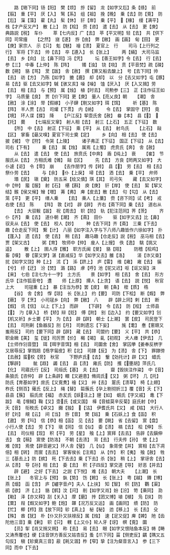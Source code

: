 <!-- { "loadSidebar": true } -->
　　路【辂下同】钖【阳】　樊【烦】　斿【留】　龙【如字又尨】条【绦】　前【翦】　重【平】　厌【入】　鹥【系】　组【祖】　挽【晚】　乗【去】防【覔】　防【尨】　薻【藻】　雚【丸】　髤【休】　豻【岸】　乗【平】　【椽】　缦【满平】　栈【才产反又产】　散【上】　防【桧】　赍【咨】　遣【去】　从【去】　更【庚】　典路説【税】　车仆
　　萃【七内反】广【去】　苹【平又明】轻【去】　共【供下同】司常旜
　　【之然】　旞【遂】　斿【由】　弊【敝】　画【画】　甸【田】　更【庚】家宗人　示【只】　鬽【魅】　禬【溃】　夏官上　行
　　司马【上行列之行】　军将【下去】　帅【去】　卒【遵入】　长【张上】
　　两【緉】　大司马监【去】　乡【向】　比【鼻下同】冯【凭】
　　坛【善王如字】令【去】　行【去】　参【三】　中春【上仲】　陈【阵】
　　镯【浊】　铙【哓】　贲【平音焚】疏【疎】　数【朔】　貉【骂】　茇【跋】　舎【赦】　撰【箅又船去酸上】　号【去下同】帅【去】　祊【方】　乃陈【如字】　摝【鹿】　却【却】　以　分【去又如字】屯【豚】　易【去】驱【去又如字】駴【骇又亥】噪【噪】　馌【厌入】　厌【入又揖】劳【去】　相【去】　与【预】　属【烛】　植【时去】　司勲参【三】　正【注作征王如字】　马质量【良】　贾【价下同】更【庚】　量人【亮乂良】朝
　　【潮】　舎【赦】　涂【涂】　斝【假嫁】　小子肆【剔又如字】珥【饵】
　　祈【基】　陈【阵】　羊人贾【古】　司爟【下贯】　内【纳】
　　令【去】　掌固守【狩】　竟【境】　环人谍【揲】　降
　　【户江反】挈壶氏舍【赦】　畚【本】　县【】　【托】　爨
　　【七端反又窜】　射人相【去】　射三【上石】　五正【下征】　数
　　【所】　中【去】　射正【下征】　乘【平】　从【去】　射鸟氏
　　【上石】　敺【区】　掌畜【朂又嗅】夏官下司士奠【定】
　　乡【向】　相【去】　使【去】　披【被】　守【狩】　令哭【上陵】
　　诸子弗正【下征】　国正【下征】　从【去】　司右【下有】
　　乗【去】　属【烛】　属焉【上蜀】　虎贲氏【奔】　舎【赦】
　　从【去】　遣【去】　使【去】　旅贲氏【中奔】　盾【纯上】　衰
　　【崔】　节服氏从【去】　方相氏难【傩】　敺【区】
　　先【去】　方良【罔两又如字】　大仆遽【讵】　令【零】　崩
　　【去作朋字】传【转】　县【】　劳【去】　相【去】　祭仆劳【去】
　　与【余】　仆【上戾】　埽【去】　洒【去】　乗【平】　弁师
　　瑉【民】　瑱【奠】　防五采【绘又僓】琪【其】　司弓矢
　　藏【去又如字】中【仲】　箙【服】　射【石】　椹【斟】　庾【庚】　豻【岸】　使【去】　絜【挈又结】鍭【侯又候】矰【増】　茀【弗】　庳【皮去】散【去】　句【勾】　从【去】　笼【平】　更【平】　缮人乗
　　【去】　槀人【上藳】　赍【咨下同】试【考】　戎右使【去】　陈
　　【阵】　敦【对】　辟【辟】　齐右【斋下同】乗【去】　道右从
　　【去】　大驭軷【跋】　祝【周去】　轵【防】　轨【犯注范同】荠【茨】
　　齐仆【齐】　乗【去】　道仆朝【潮】　齐【斋】　田仆
　　驱【如字又去】比【鼻】　驭夫从【去】　使【去】　校人【妙】
　　种【去下同】齐【斋】　三乗【下去】　趣【仓走反下同】　繋【计】　八丽【如字注入字与下八师八趣皆作六徐如字】　扑【蓬入】　遗【去】　使【去】　稍【去】　趣马趣【仓走反】説【税】　巫马相【去】　贾【架又古】
　　粥【育】　牧师中【仲】　廋人【上搜】　佚【逸】　駣【挑又遥】
　　散【上】　圉人庌【雅】　职方氏闽【旻】　貉【陌】
　　防稽【桧鸡】　畜【嗅】　瞢【蒙又梦】湛【直减反】华【如字又去】雒【洛】
　　溠【诈又查】扰【如字又饶】种【上】　沭【】　泲【跻上】　庐【雷】　维【雍】　雍【去】　貕【兮】　纡【迂】　汾【焚】　潞【路】　虖【呼】池【驼又迟】呕【讴又驱】涞【来】　七伯【注七为十一字】　土方氏
　　景【如字】　相【去】　舍【去】　形方氏华【注作狐音夸】　邍
　　师【上原】　撢人【上贪】　语【去】　説【悦】　秋官上大
　　司冦重【上】　暴【注当为恭】罢【皮】　朝【条】　桎【质】　梏
　　【谷】　舎【舍】　惸【琼】　长【张上】　约【要】　司防【下桧】　断【煆】　弊【蔽】　亨【烹】　小司冦乡【向】　弊【敝】　八
　　辟【辟上同】剌【去】　断【煆】　讯【信】　以上【下上】　而辟
　　【下辟】　令【去】　防【桧】　士师县【】　汋【章入】　桥【矫】辩【贬】　傅【附】　别【边入】　约【要又如字】刉【机又祈】乡士要【平】　为【去】　辟【辟】　朝士【上潮】　罢【皮】　司民登下【去】　司刑劓【鱼器反】刖【月】　司刺遗忘【下妄】
　　旄【耄】　惷【窻赣又蚩用反】　司约【要下同】辟【辟】　藏【去】　司盟约【要】　义【平】　共【恭】　职金媺【美】　玺【徙】司厉贾【价】　楬【竭】　齓【初观】　犬人瘗【伊去】　几【士师作刉音暨】　珥【咡字音饵】相【去】　司圜舍【舍】　掌囚拲【姜奉反栱字又居辱反】掌戮踣【梏字匐皮】积【北】　司隷【反】　为【渍】　舎【下】　罪隷徬【去赦】蛮校【旁】　秋官
　　下野庐氏【去】　轚【効托计】辟【又】　蜡氏【撃辟】
　　骴【趋】　蠲【去】　县【渍】　雍氏【防】　擭【壅胡】萍氏几【化】　司寤氏行【反】　司烜氏【基】　夫【去】
　　齍【毁扶注作粢】　中【音】　条狼氏【咨仲】　辟【上条辟】轘【又避患】脩闾氏【又】　粥【环】　几【托】　防氏【育基如字】庻氏【又覔煑】禬【又】　艸【去】　翨氏【溃草】　椅【上翅】　柞氏【侧百】薙氏【反上】　绳【替】　硩蔟氏【孕上剔彻折三】覆【音】夭【下】　县县【蔟】　翦氏庻【福】　赤犮氏【妖注上】貍【如】　蝈氏【字又戚】　鼃【下跋】　黾【埋馘】鞠【又】壶氏【或又国】　橭【音蛙莫辛反菊】庭氏射【中】　夭【音】　衔枚氏【卓又】　嚻【独】　【沽】　伊耆氏共【又】　咸【枯】　大行人好【刘】　覜【云】　间【当】　斿【音】　樊【姑】　乗【石妖上】食【函】　积【遨】　劳【呌】　信【恭】相【函】　见【去】　要【眺】　省【去留】　賔【盘】　小行人使【去】　劳【下】　瑱【同】　信【似】　委【渍】　槁【去】　桧【伸】　乐【去】　司仪相【现】　积【平】　劳【星】　飱【上】賔拜【去去】　告辟【去鎭伸去】　食【稿】　賔使【防洛】　不朝【去渍】　背【去】　行夫传【孙】　使【上】　难【傧】　焉使【辟音避又】环人舎【璧】　几【似】　象胥使【并】　賔相【去下凋倍】相【转】　而賔【去去】　掌客侯长【注焉】　从【作】　积【夷】　飱【赦】　牲三【基去上】防【摈】　秅【下去去】乗【下去】杀【张】　稍【上】　掌讶舎【去】　从【渍】　导【孙】相【去】　委【去】　积【子四反】掌交道【导】　好恶【并去】
　　辟【避】　之好【下去】　之説【下悦】　难【去】　朝大夫
　　【上潮】　长【张上】　　冬官上与【预】　埶【势】　饬【敕】　长【张上】　粤【越】　鏄【博】　燕【烟】　函【含】　庐【纑字音卢】夫人【上扶】　知【智】　枳【防】　鸜【渠】　鹆【欲】　济【上】　貉【鹤】汶【问】　削【如字又肖】妢【汾】　笴【槀同】　泐【勒】　泽【亦又释】刮【关入】　摩【磨】　抟【团又博】埴【植】　凫【扶】　防【栗】　叚【煆又如字】鲍【炮】　韗【况万反又运】　画【画同】　缋【防】　防【忙】　楖【栉】旊【放下同】轸【真上】　柲【秘】　迆【移上】　长【去】　殳【殊】　酋【犹】　朴【仆又扑又扶禄反】属【烛】　速【足又促】庳【婢】　阤【齿陀他三音】乗【剰】　轵【只】　轐【上又仆】轮人牙【讶】　幎【覔】　圜
　　【员】揱【肖又捎又朔】　称【去】　易【去】　眼【如字又恨陆鱼本反】帱【畴又涛焘覆也】绠【注音饼方善反又姑杏反】蚤【爪下同】菑【侧吏反】齵【隅又五勾反】　稹【轸奠真三音】藃【耗又涸】柞【窄】挚【注为粲音言入】　参【三下同】而中【下去】
